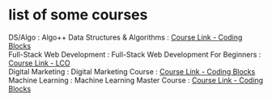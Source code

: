 # list of some courses  

DS/Algo  : Algo++ Data Structures & Algorithms  :   [Course Link - Coding Blocks](https://online.codingblocks.com/courses/data-structures-and-algorithms-online-course)    
Full-Stack Web Development : Full-Stack Web Development For Beginners : [Course Link - LCO](https://www.udemy.com/course/full-stack-web-development-for-beginners/)  
Digital Marketing  : Digital Marketing Course  : [Course Link - Coding Blocks](https://online.codingblocks.com/courses/Digital-Marketing)  
Machine Learning : Machine Learning Master Course  : [Course Link - Coding Blocks](https://online.codingblocks.com/courses/machine-learning-course-online)  
